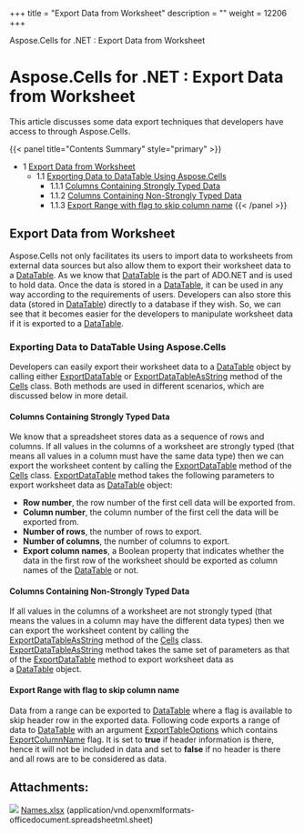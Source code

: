 +++
title = "Export Data from Worksheet" 
description = "" 
weight = 12206 
+++

Aspose.Cells for .NET : Export Data from Worksheet  

# Aspose.Cells for .NET : Export Data from Worksheet


This article discusses some data export techniques that developers have access to through Aspose.Cells.

{{< panel title="Contents Summary" style="primary" >}}
*   1 [Export Data from Worksheet](#ExportDatafromWorksheet-ExportDatafromWorksheet)
    *   1.1 [Exporting Data to DataTable Using Aspose.Cells](#ExportDatafromWorksheet-ExportingDatatoDataTableUsingAspose.Cells)
        *   1.1.1 [Columns Containing Strongly Typed Data](#ExportDatafromWorksheet-ColumnsContainingStronglyTypedData)
        *   1.1.2 [Columns Containing Non-Strongly Typed Data](#ExportDatafromWorksheet-ColumnsContainingNon-StronglyTypedData)
        *   1.1.3 [Export Range with flag to skip column name](#ExportDatafromWorksheet-ExportRangewithflagtoskipcolumnname)
{{< /panel >}}
 

## Export Data from Worksheet

Aspose.Cells not only facilitates its users to import data to worksheets from external data sources but also allow them to export their worksheet data to a [DataTable](https://docs.microsoft.com/en-gb/dotnet/api/system.data.datatable?view=netframework-4.8). As we know that [DataTable](https://docs.microsoft.com/en-gb/dotnet/api/system.data.datatable?view=netframework-4.8) is the part of ADO.NET and is used to hold data. Once the data is stored in a [DataTable](https://docs.microsoft.com/en-gb/dotnet/api/system.data.datatable?view=netframework-4.8), it can be used in any way according to the requirements of users. Developers can also store this data (stored in [DataTable](https://docs.microsoft.com/en-gb/dotnet/api/system.data.datatable?view=netframework-4.8)) directly to a database if they wish. So, we can see that it becomes easier for the developers to manipulate worksheet data if it is exported to a [DataTable](https://docs.microsoft.com/en-gb/dotnet/api/system.data.datatable?view=netframework-4.8).

### Exporting Data to DataTable Using Aspose.Cells

Developers can easily export their worksheet data to a [DataTable](https://docs.microsoft.com/en-gb/dotnet/api/system.data.datatable?view=netframework-4.8) object by calling either [ExportDataTable](https://apireference.aspose.com/net/cells/aspose.cells/cells/methods/exportdatatable/index) or [ExportDataTableAsString](https://apireference.aspose.com/net/cells/aspose.cells/cells/methods/exportdatatableasstring/index) method of the [Cells](https://apireference.aspose.com/net/cells/aspose.cells/cells) class. Both methods are used in different scenarios, which are discussed below in more detail.

#### Columns Containing Strongly Typed Data

We know that a spreadsheet stores data as a sequence of rows and columns. If all values in the columns of a worksheet are strongly typed (that means all values in a column must have the same data type) then we can export the worksheet content by calling the [ExportDataTable](https://apireference.aspose.com/net/cells/aspose.cells/cells/methods/exportdatatable/index) method of the [Cells](https://apireference.aspose.com/net/cells/aspose.cells/cells) class. [ExportDataTable](https://apireference.aspose.com/net/cells/aspose.cells/cells/methods/exportdatatable/index) method takes the following parameters to export worksheet data as [DataTable](https://docs.microsoft.com/en-gb/dotnet/api/system.data.datatable?view=netframework-4.8) object:

*   **Row number**, the row number of the first cell data will be exported from.
*   **Column number**, the column number of the first cell the data will be exported from.
*   **Number of rows**, the number of rows to export.
*   **Number of columns**, the number of columns to export.
*   **Export column names**, a Boolean property that indicates whether the data in the first row of the worksheet should be exported as column names of the [DataTable](https://docs.microsoft.com/en-gb/dotnet/api/system.data.datatable?view=netframework-4.8) or not.

#### Columns Containing Non-Strongly Typed Data

If all values in the columns of a worksheet are not strongly typed (that means the values in a column may have the different data types) then we can export the worksheet content by calling the [ExportDataTableAsString](https://apireference.aspose.com/net/cells/aspose.cells/cells/methods/exportdatatableasstring/index) method of the [Cells](https://apireference.aspose.com/net/cells/aspose.cells/cells) class. [ExportDataTableAsString](https://apireference.aspose.com/net/cells/aspose.cells/cells/methods/exportdatatableasstring/index) method takes the same set of parameters as that of the [ExportDataTable](https://apireference.aspose.com/net/cells/aspose.cells/cells/methods/exportdatatable/index) method to export worksheet data as a [DataTable](https://docs.microsoft.com/en-gb/dotnet/api/system.data.datatable?view=netframework-4.8) object.

#### Export Range with flag to skip column name

Data from a range can be exported to [DataTable](https://docs.microsoft.com/en-gb/dotnet/api/system.data.datatable?view=netframework-4.8) where a flag is available to skip header row in the exported data. Following code exports a range of data to [DataTable](https://docs.microsoft.com/en-gb/dotnet/api/system.data.datatable?view=netframework-4.8) with an argument [ExportTableOptions](https://apireference.aspose.com/net/cells/aspose.cells/exporttableoptions) which contains [ExportColumnName](https://apireference.aspose.com/net/cells/aspose.cells/exporttableoptions/properties/exportcolumnname) flag. It is set to **true** if header information is there, hence it will not be included in data and set to **false** if no header is there and all rows are to be considered as data.

## Attachments:

![](https://docs2.aspose.com/cells/net/images/icons/bullet_blue.gif) [Names.xlsx](https://docs2.aspose.com/cells/net/attachments/5013534/71630863.xlsx) (application/vnd.openxmlformats-officedocument.spreadsheetml.sheet)  

